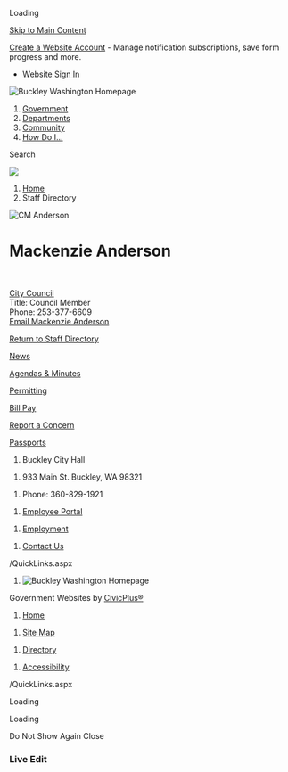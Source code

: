 Loading

[Skip to Main Content](https://www.cityofbuckley.com/directory.aspx?eid=25%2F)

[Create a Website Account](https://www.cityofbuckley.com/MyAccount/ProfileCreate) - Manage notification subscriptions, save form progress and more.   

- [Website Sign In](https://www.cityofbuckley.com/MyAccount)

![Buckley Washington Homepage](https://www.cityofbuckley.com/ImageRepository/Document?documentID=910)

1. [Government](https://www.cityofbuckley.com/206/Government)
2. [Departments](https://www.cityofbuckley.com/207/Departments)
3. [Community](https://www.cityofbuckley.com/208/Community)
4. [How Do I...](https://www.cityofbuckley.com/9/How-Do-I)

Search

![](https://www.cityofbuckley.com/ImageRepository/Document?documentID=956)

1. [Home](https://www.cityofbuckley.com)
2. Staff Directory

![CM Anderson](https://www.cityofbuckley.com/ImageRepository/Document?documentID=1133 "CM Anderson")

# Mackenzie Anderson

 

[City Council](https://www.cityofbuckley.com/Directory.aspx?DID=13)  
Title: Council Member  
Phone: 253-377-6609  
[Email Mackenzie Anderson](mailto:mbreeden@cityofbuckley.com)

[Return to Staff Directory](https://www.cityofbuckley.com/Directory.aspx)

[News](https://www.cityofbuckley.com/CivicAlerts.aspx)

[Agendas &amp; Minutes](https://www.cityofbuckley.com/AgendaCenter)

[Permitting](https://www.cityofbuckley.com/274/Permit-Center)

[Bill Pay](https://www.invoicecloud.com/portal/%28S%28kx4mclyfukb4c3y5rokov3pl%29%29/2/Site2.aspx?G=18078871-ea8b-4445-a254-7588a630f892)

[Report a Concern](https://seeclickfix.com/web_portal/tbsTGjy4wsqv8LzzrUk15ayx/issues/map?lat=47.16300499999999&lng=-122.02588600000001&max_lat=47.17553580907123&max_lng=-121.99327033837896&min_lat=47.150471234551645&mi)

[Passports](https://www.cityofbuckley.com/283/Passport-Services)

1. Buckley City Hall

<!--THE END-->

1. 933 Main St. Buckley, WA 98321

<!--THE END-->

1. Phone: 360-829-1921

<!--THE END-->

1. [Employee Portal](https://www.cityofbuckley.com/341/Employee-Portal)

<!--THE END-->

1. [Employment](https://www.cityofbuckley.com/237/Employment)

<!--THE END-->

1. [Contact Us](https://www.cityofbuckley.com/FormCenter/Contact-Form-5/Contact-Us-47)

<!--THE END-->

/QuickLinks.aspx

1. ![Buckley Washington Homepage](https://www.cityofbuckley.com/ImageRepository/Document?documentId=915)

Government Websites by [CivicPlus®](https://connect.civicplus.com/referral)

1. [Home](https://www.cityofbuckley.com)

<!--THE END-->

1. [Site Map](https://www.cityofbuckley.com/sitemap)

<!--THE END-->

1. [Directory](https://www.cityofbuckley.com/directory.aspx)

<!--THE END-->

1. [Accessibility](https://www.cityofbuckley.com/site/accessibility)

/QuickLinks.aspx

Loading

Loading

Do Not Show Again Close

### Live Edit